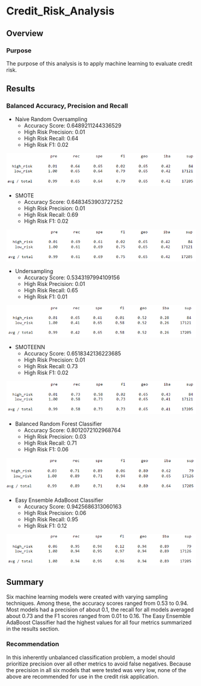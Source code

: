 # Credit_Risk_Analysis

## Overview

### Purpose

The purpose of this analysis is to apply machine learning to evaluate credit risk.

## Results

### Balanced Accuracy, Precision and Recall

* Naive Random Oversampling
    - Accuracy Score: 0.6489211244336529
    - High Risk Precision: 0.01
    - High Risk Recall: 0.64
    - High Risk F1: 0.02

![Naive random oversampling classification report](./Images/naive-random-oversampling-classification-report.png)

* SMOTE
    - Accuracy Score: 0.6483453903727252
    - High Risk Precision: 0.01
    - High Risk Recall: 0.69
    - High Risk F1: 0.02

![SMOTE oversampling classification report](./Images/smote-oversampling-classification-report.png)

* Undersampling
    - Accuracy Score: 0.5343197994109156
    - High Risk Precision: 0.01
    - High Risk Recall: 0.65
    - High Risk F1: 0.01

![Undersampling classification report](./Images/undersampling-classification-report.png)

* SMOTEENN
    - Accuracy Score: 0.6518342136223685
    - High Risk Precision: 0.01
    - High Risk Recall: 0.73
    - High Risk F1: 0.02

![Combination sampling classification report](./Images/combination-sampling-classification-report.png)

* Balanced Random Forest Classifier
    - Accuracy Score: 0.8012072102968764
    - High Risk Precision: 0.03
    - High Risk Recall: 0.71
    - High Risk F1: 0.06

![Balanced random forest classifier classification report](./Images/balanced-random-forest-classifier-classification-report.png)

* Easy Ensemble AdaBoost Classifier
    - Accuracy Score: 0.9425686313060163
    - High Risk Precision: 0.06
    - High Risk Recall: 0.95
    - High Risk F1: 0.12

![Easy ensemble adaBoost classifier classification report](./Images/easy-ensemble-adaBoost-classifier-classification-report.png)


## Summary

Six machine learning models were created with varying sampling techniques. Among these, the accuracy scores ranged from 0.53 to 0.94. Most models had a precision of about 0.1, the recall for all models averaged about 0.73 and the F1 scores ranged from 0.01 to 0.16. The Easy Ensemble AdaBoost Classifier had the highest values for all four metrics summarized in the results section.

### Recommendation

In this inherently unbalanced classification problem, a model should prioritize precision over all other metrics to avoid false negatives. Because the precision in all six models that were tested was very low, none of the above are recommended for use in the credit risk application.
